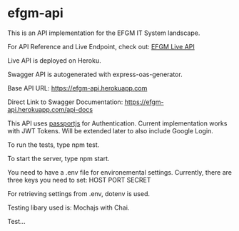 # efgm-api

This is an API implementation for the EFGM IT System landscape.

For API Reference and Live Endpoint, check out:
[EFGM Live API](https://efgm-api.herokuapp.com)

Live API is deployed on Heroku.

Swagger API is autogenerated with express-oas-generator.

Base API URL: https://efgm-api.herokuapp.com

Direct Link to Swagger Documentation: https://efgm-api.herokuapp.com/api-docs

This API uses [passportjs](http://www.passportjs.org/) for Authentication.
Current implementation works with JWT Tokens. Will be extended later to also include Google Login.

To run the tests, type npm test.

To start the server, type npm start.

You need to have a .env file for environemental settings.
Currently, there are three keys you need to set:
HOST
PORT
SECRET

For retrieving settings from .env, dotenv is used.

Testing libary used is: Mochajs with Chai.

Test...
